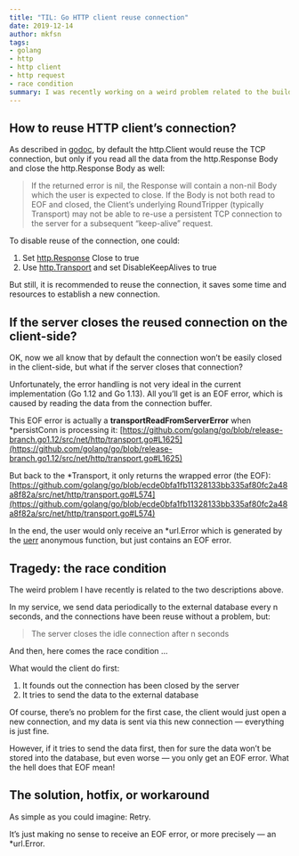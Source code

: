 ```yaml
---
title: "TIL: Go HTTP client reuse connection"
date: 2019-12-14
author: mkfsn
tags:
- golang
- http
- http client
- http request
- race condition
summary: I was recently working on a weird problem related to the build-in net/http package.
---
```


## How to reuse HTTP client’s connection?

As described in [godoc](https://godoc.org/net/http#Client.Do), by default the http.Client would reuse the TCP connection,
but only if you read all the data from the http.Response Body and close the http.Response Body as well:

> If the returned error is nil, the Response will contain a non-nil Body which the user is expected to close.
> If the Body is not both read to EOF and closed, the Client’s underlying RoundTripper (typically Transport) may not
> be able to re-use a persistent TCP connection to the server for a subsequent “keep-alive” request.

To disable reuse of the connection, one could:
1. Set [http.Response](https://godoc.org/net/http#Request) Close to true
2. Use [http.Transport](https://godoc.org/net/http#Transport) and set DisableKeepAlives to true

But still, it is recommended to reuse the connection, it saves some time and resources to establish a new connection.

## If the server closes the reused connection on the client-side?

OK, now we all know that by default the connection won’t be easily closed in the client-side,
but what if the server closes that connection?

Unfortunately, the error handling is not very ideal in the current implementation (Go 1.12 and Go 1.13).
All you’ll get is an EOF error, which is caused by reading the data from the connection buffer.

This EOF error is actually a **transportReadFromServerError** when *persistConn is processing it:
[https://github.com/golang/go/blob/release-branch.go1.12/src/net/http/transport.go#L1625](https://github.com/golang/go/blob/release-branch.go1.12/src/net/http/transport.go#L1625)

But back to the *Transport, it only returns the wrapped error (the EOF):
[https://github.com/golang/go/blob/ecde0bfa1fb11328133bb335af80fc2a48a8f82a/src/net/http/transport.go#L574](https://github.com/golang/go/blob/ecde0bfa1fb11328133bb335af80fc2a48a8f82a/src/net/http/transport.go#L574)

In the end, the user would only receive an *url.Error which is generated by the
[uerr](https://github.com/golang/go/blob/ecde0bfa1fb11328133bb335af80fc2a48a8f82a/src/net/http/client.go#L588)
anonymous function, but just contains an EOF error.

## Tragedy: the race condition

The weird problem I have recently is related to the two descriptions above.

In my service, we send data periodically to the external database every n seconds,
and the connections have been reuse without a problem, but:

> The server closes the idle connection after n seconds

And then, here comes the race condition …

What would the client do first:
1. It founds out the connection has been closed by the server
2. It tries to send the data to the external database

Of course, there’s no problem for the first case, the client would just open a new connection,
and my data is sent via this new connection — everything is just fine.

However, if it tries to send the data first, then for sure the data won’t be stored into the database,
but even worse — you only get an EOF error. What the hell does that EOF mean!

## The solution, hotfix, or workaround

As simple as you could imagine: Retry.

It’s just making no sense to receive an EOF error, or more precisely — an *url.Error.